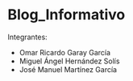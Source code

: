# Blog_Informativo
Integrantes: 
- Omar Ricardo Garay García
- Miguel Ángel Hernández Solís
- José Manuel Martínez García
